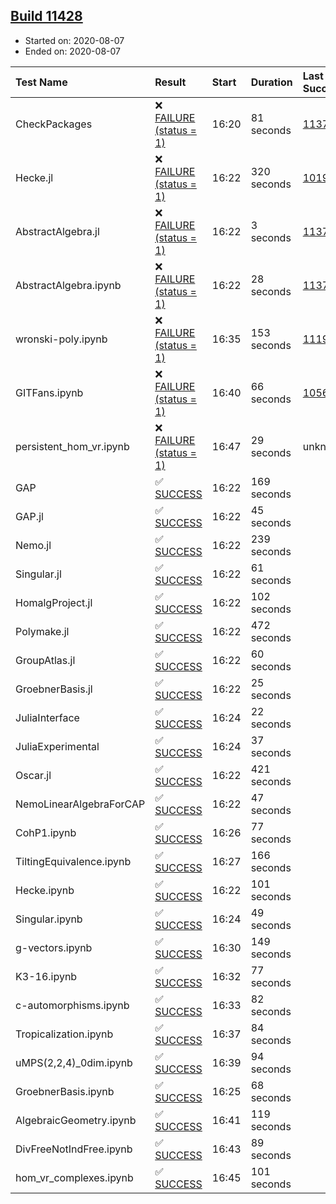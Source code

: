 ## [Build 11428](https://oscarci.mathematik.uni-kl.de/job/oscar/11428/)

* Started on: 2020-08-07
* Ended on: 2020-08-07

| Test Name    | Result | Start | Duration | Last Success | First Failure |
|:-------------|:-------|:------|:---------|:-------------|:--------------|
| CheckPackages | ❌ [FAILURE (status = 1)](https://oscarci.mathematik.uni-kl.de/job/oscar/11428/artifact/logs/build-11428/CheckPackages.log) | 16:20 | 81 seconds | [11376](https://oscarci.mathematik.uni-kl.de/job/oscar/11376/) | [11377](https://oscarci.mathematik.uni-kl.de/job/oscar/11377/) |
| Hecke.jl | ❌ [FAILURE (status = 1)](https://oscarci.mathematik.uni-kl.de/job/oscar/11428/artifact/logs/build-11428/Hecke.jl.log) | 16:22 | 320 seconds | [10197](https://oscarci.mathematik.uni-kl.de/job/oscar/10197/) | [10198](https://oscarci.mathematik.uni-kl.de/job/oscar/10198/) |
| AbstractAlgebra.jl | ❌ [FAILURE (status = 1)](https://oscarci.mathematik.uni-kl.de/job/oscar/11428/artifact/logs/build-11428/AbstractAlgebra.jl.log) | 16:22 | 3 seconds | [11376](https://oscarci.mathematik.uni-kl.de/job/oscar/11376/) | [11377](https://oscarci.mathematik.uni-kl.de/job/oscar/11377/) |
| AbstractAlgebra.ipynb | ❌ [FAILURE (status = 1)](https://oscarci.mathematik.uni-kl.de/job/oscar/11428/artifact/logs/build-11428/AbstractAlgebra.ipynb.log) | 16:22 | 28 seconds | [11376](https://oscarci.mathematik.uni-kl.de/job/oscar/11376/) | [11377](https://oscarci.mathematik.uni-kl.de/job/oscar/11377/) |
| wronski-poly.ipynb | ❌ [FAILURE (status = 1)](https://oscarci.mathematik.uni-kl.de/job/oscar/11428/artifact/logs/build-11428/wronski-poly.ipynb.log) | 16:35 | 153 seconds | [11192](https://oscarci.mathematik.uni-kl.de/job/oscar/11192/) | [11193](https://oscarci.mathematik.uni-kl.de/job/oscar/11193/) |
| GITFans.ipynb | ❌ [FAILURE (status = 1)](https://oscarci.mathematik.uni-kl.de/job/oscar/11428/artifact/logs/build-11428/GITFans.ipynb.log) | 16:40 | 66 seconds | [10566](https://oscarci.mathematik.uni-kl.de/job/oscar/10566/) | [10567](https://oscarci.mathematik.uni-kl.de/job/oscar/10567/) |
| persistent_hom_vr.ipynb | ❌ [FAILURE (status = 1)](https://oscarci.mathematik.uni-kl.de/job/oscar/11428/artifact/logs/build-11428/persistent_hom_vr.ipynb.log) | 16:47 | 29 seconds | unknown | unknown |
| GAP | ✅ [SUCCESS](https://oscarci.mathematik.uni-kl.de/job/oscar/11428/artifact/logs/build-11428/GAP.log) | 16:22 | 169 seconds |  |  |
| GAP.jl | ✅ [SUCCESS](https://oscarci.mathematik.uni-kl.de/job/oscar/11428/artifact/logs/build-11428/GAP.jl.log) | 16:22 | 45 seconds |  |  |
| Nemo.jl | ✅ [SUCCESS](https://oscarci.mathematik.uni-kl.de/job/oscar/11428/artifact/logs/build-11428/Nemo.jl.log) | 16:22 | 239 seconds |  |  |
| Singular.jl | ✅ [SUCCESS](https://oscarci.mathematik.uni-kl.de/job/oscar/11428/artifact/logs/build-11428/Singular.jl.log) | 16:22 | 61 seconds |  |  |
| HomalgProject.jl | ✅ [SUCCESS](https://oscarci.mathematik.uni-kl.de/job/oscar/11428/artifact/logs/build-11428/HomalgProject.jl.log) | 16:22 | 102 seconds |  |  |
| Polymake.jl | ✅ [SUCCESS](https://oscarci.mathematik.uni-kl.de/job/oscar/11428/artifact/logs/build-11428/Polymake.jl.log) | 16:22 | 472 seconds |  |  |
| GroupAtlas.jl | ✅ [SUCCESS](https://oscarci.mathematik.uni-kl.de/job/oscar/11428/artifact/logs/build-11428/GroupAtlas.jl.log) | 16:22 | 60 seconds |  |  |
| GroebnerBasis.jl | ✅ [SUCCESS](https://oscarci.mathematik.uni-kl.de/job/oscar/11428/artifact/logs/build-11428/GroebnerBasis.jl.log) | 16:22 | 25 seconds |  |  |
| JuliaInterface | ✅ [SUCCESS](https://oscarci.mathematik.uni-kl.de/job/oscar/11428/artifact/logs/build-11428/JuliaInterface.log) | 16:24 | 22 seconds |  |  |
| JuliaExperimental | ✅ [SUCCESS](https://oscarci.mathematik.uni-kl.de/job/oscar/11428/artifact/logs/build-11428/JuliaExperimental.log) | 16:24 | 37 seconds |  |  |
| Oscar.jl | ✅ [SUCCESS](https://oscarci.mathematik.uni-kl.de/job/oscar/11428/artifact/logs/build-11428/Oscar.jl.log) | 16:22 | 421 seconds |  |  |
| NemoLinearAlgebraForCAP | ✅ [SUCCESS](https://oscarci.mathematik.uni-kl.de/job/oscar/11428/artifact/logs/build-11428/NemoLinearAlgebraForCAP.log) | 16:22 | 47 seconds |  |  |
| CohP1.ipynb | ✅ [SUCCESS](https://oscarci.mathematik.uni-kl.de/job/oscar/11428/artifact/logs/build-11428/CohP1.ipynb.log) | 16:26 | 77 seconds |  |  |
| TiltingEquivalence.ipynb | ✅ [SUCCESS](https://oscarci.mathematik.uni-kl.de/job/oscar/11428/artifact/logs/build-11428/TiltingEquivalence.ipynb.log) | 16:27 | 166 seconds |  |  |
| Hecke.ipynb | ✅ [SUCCESS](https://oscarci.mathematik.uni-kl.de/job/oscar/11428/artifact/logs/build-11428/Hecke.ipynb.log) | 16:22 | 101 seconds |  |  |
| Singular.ipynb | ✅ [SUCCESS](https://oscarci.mathematik.uni-kl.de/job/oscar/11428/artifact/logs/build-11428/Singular.ipynb.log) | 16:24 | 49 seconds |  |  |
| g-vectors.ipynb | ✅ [SUCCESS](https://oscarci.mathematik.uni-kl.de/job/oscar/11428/artifact/logs/build-11428/g-vectors.ipynb.log) | 16:30 | 149 seconds |  |  |
| K3-16.ipynb | ✅ [SUCCESS](https://oscarci.mathematik.uni-kl.de/job/oscar/11428/artifact/logs/build-11428/K3-16.ipynb.log) | 16:32 | 77 seconds |  |  |
| c-automorphisms.ipynb | ✅ [SUCCESS](https://oscarci.mathematik.uni-kl.de/job/oscar/11428/artifact/logs/build-11428/c-automorphisms.ipynb.log) | 16:33 | 82 seconds |  |  |
| Tropicalization.ipynb | ✅ [SUCCESS](https://oscarci.mathematik.uni-kl.de/job/oscar/11428/artifact/logs/build-11428/Tropicalization.ipynb.log) | 16:37 | 84 seconds |  |  |
| uMPS(2,2,4)_0dim.ipynb | ✅ [SUCCESS](https://oscarci.mathematik.uni-kl.de/job/oscar/11428/artifact/logs/build-11428/uMPS-2-2-4-_0dim.ipynb.log) | 16:39 | 94 seconds |  |  |
| GroebnerBasis.ipynb | ✅ [SUCCESS](https://oscarci.mathematik.uni-kl.de/job/oscar/11428/artifact/logs/build-11428/GroebnerBasis.ipynb.log) | 16:25 | 68 seconds |  |  |
| AlgebraicGeometry.ipynb | ✅ [SUCCESS](https://oscarci.mathematik.uni-kl.de/job/oscar/11428/artifact/logs/build-11428/AlgebraicGeometry.ipynb.log) | 16:41 | 119 seconds |  |  |
| DivFreeNotIndFree.ipynb | ✅ [SUCCESS](https://oscarci.mathematik.uni-kl.de/job/oscar/11428/artifact/logs/build-11428/DivFreeNotIndFree.ipynb.log) | 16:43 | 89 seconds |  |  |
| hom_vr_complexes.ipynb | ✅ [SUCCESS](https://oscarci.mathematik.uni-kl.de/job/oscar/11428/artifact/logs/build-11428/hom_vr_complexes.ipynb.log) | 16:45 | 101 seconds |  |  |
